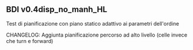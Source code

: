BDI v0.4disp_no_manh_HL
--------

Test di pianificazione con piano statico adattivo ai parametri dell'ordine

CHANGELOG:
	Aggiunta pianificazione percorso ad alto livello (celle invece che turn e forward)